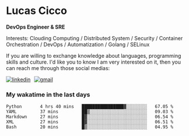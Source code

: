 # Lucas Cicco

**DevOps Engineer & SRE**

Interests: Clouding Computing / Distributed System / Security / Container Orchestration / DevOps / Automatization / Golang / SELinux

If you are willing to exchange knowledge about languages, programming skills and culture. I'd like you to know I am very interested on it, then you can reach me through those social medias:

<div style="display: flex; align-items: center; gap: 10px;">
  <a href="https://www.linkedin.com/in/lucas-vitor-de-cicco" target="_blank">
    <img
      src="https://img.shields.io/badge/-LinkedIn-%230077B5?style=for-the-badge&logo=linkedin&logoColor=white"
      alt="linkedin"
      target="_blank" 
    />
  </a>
  <a href="mailto:lucasvitorx1@gmail.com">
      <img
        src="https://img.shields.io/badge/-Gmail-%23333?style=for-the-badge&logo=gmail&logoColor=white"
        alt="gmail"
        target="_blank"
      />
  </a>
</div>

### My wakatime in the last days

<!--START_SECTION:waka-->

```text
Python       4 hrs 40 mins   ████████████████▓░░░░░░░░   67.05 %
YAML         37 mins         ██▒░░░░░░░░░░░░░░░░░░░░░░   09.03 %
Markdown     27 mins         █▓░░░░░░░░░░░░░░░░░░░░░░░   06.54 %
XML          27 mins         █▓░░░░░░░░░░░░░░░░░░░░░░░   06.51 %
Bash         20 mins         █▒░░░░░░░░░░░░░░░░░░░░░░░   04.95 %
```

<!--END_SECTION:waka-->

